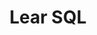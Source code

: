 ---
schema: default
title: Lear SQL
organization: Codecademy
notes: >-
  Learnt to work with databases using SQL. Structured Query Language (SQL) is a
  standard language for storing, manipulating and retrieving data in databases.
resources:
  - name: Leanr SQL
    url: 'https://www.codecademy.com/learn/learn-sql'
    format: website
license: ''
category:
  - Training & Education Resources
maintainer: ''
maintainer_email: ''
---